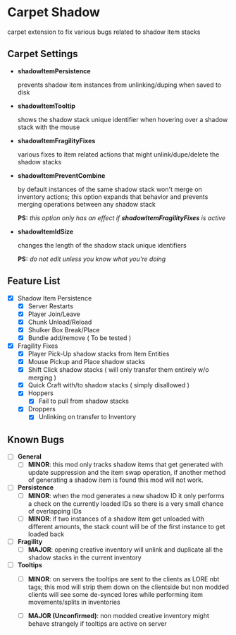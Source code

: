 # Carpet Shadow
carpet extension to fix various bugs related to shadow item stacks

## Carpet Settings

 - **shadowItemPersistence**

    prevents shadow item instances from unlinking/duping when saved to disk
    
 - **shadowItemTooltip**

    shows the shadow stack unique identifier when hovering over a shadow stack with the mouse
    
 - **shadowItemFragilityFixes**

    various fixes to item related actions that might unlink/dupe/delete the shadow stacks
    
 - **shadowItemPreventCombine**

    by default instances of the same shadow stack won't merge on inventory actions; this option expands that behavior and prevents merging operations between any shadow stack
    
    **PS:** *this option only has an effect if **shadowItemFragilityFixes** is active*
    
 - **shadowItemIdSize**

    changes the length of the shadow stack unique identifiers
    
    **PS:** *do not edit unless you know what you're doing*

## Feature List

 - [x] Shadow Item Persistence
	 - [x] Server Restarts
	 - [x] Player Join/Leave
	 - [x] Chunk Unload/Reload
	 - [x] Shulker Box Break/Place
	 - [x] Bundle add/remove ( To be tested )
 - [x] Fragility Fixes
	 - [x] Player Pick-Up shadow stacks from Item Entities
	 - [x] Mouse Pickup and Place shadow stacks
	 - [x] Shift Click shadow stacks ( will only transfer them entirely w/o merging )
	 - [x] Quick Craft with/to shadow stacks ( simply disallowed )
	 - [x] Hoppers
		 - [x] Fail to pull from shadow stacks
	 - [x] Droppers
		 - [x] Unlinking on transfer to Inventory

## Known Bugs
 - [ ]  **General**
	 - [ ] **MINOR**: this mod only tracks shadow items that get generated with update suppression and the item swap operation, if another method of generating a shadow item is found this mod will not work.
 - [ ]  **Persistence**
	 - [ ] **MINOR**: when the mod generates a new shadow ID it only performs a check on the currently loaded IDs so there is a very small chance of overlapping IDs
	 - [ ] **MINOR**: if two instances of a shadow item get unloaded with different amounts, the stack count will be of the first instance to get loaded back
 - [ ]  **Fragility**
	 - [ ] **MAJOR**: opening creative inventory will unlink and duplicate all the shadow stacks in the current inventory
 - [ ]  **Tooltips**
	 - [ ] **MINOR**: on servers the tooltips are sent to the clients as LORE nbt tags; this mod will strip them down on the clientside but non modded clients will see some de-synced lores while performing item movements/splits in inventories
	 - [ ] **MAJOR (Unconfirmed)**: non modded creative inventory might behave strangely if tooltips are active on server



